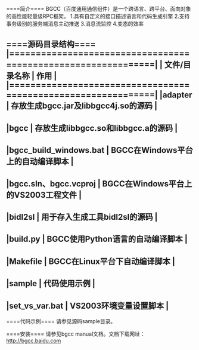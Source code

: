 ﻿====简介====
BGCC（百度通用通信组件）是一个跨语言、跨平台、面向对象的高性能轻量级RPC框架。
    1.具有自定义的接口描述语言和代码生成引擎
    2.支持事务级别的服务端消息主动推送
    3.消息流监控
    4.变态的效率


====源码目录结构====
|==============================================================|
|  文件/目录名称        |               作用                   |
|==============================================================|
|adapter                | 存放生成bgcc.jar及libbgcc4j.so的源码 |
----------------------------------------------------------------
|bgcc                   | 存放生成libbgcc.so和libbgcc.a的源码  |
----------------------------------------------------------------
|bgcc_build_windows.bat | BGCC在Windows平台上的自动编译脚本    |
----------------------------------------------------------------
|bgcc.sln、bgcc.vcproj  | BGCC在Windows平台上的VS2003工程文件  |
----------------------------------------------------------------
|bidl2sl                | 用于存入生成工具bidl2sl的源码        |
----------------------------------------------------------------
|build.py               | BGCC使用Python语言的自动编译脚本     |
----------------------------------------------------------------
|Makefile               | BGCC在Linux平台下自动编译脚本        |
----------------------------------------------------------------
|sample                 | 代码使用示例                         |
----------------------------------------------------------------
|set_vs_var.bat         | VS2003环境变量设置脚本               |
----------------------------------------------------------------

====代码示例====
请参见源码sample目录。

====安装====
请参见bgcc manual文档。文档下载网址：http://bgcc.baidu.com


